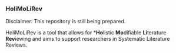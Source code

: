### HoliMoLiRev

Disclaimer: This repository is still being prepared.

HoliMoLiRev is a tool that allows for ***Ho**listic **Mo**difiable **Li**terature **Rev**iewing and aims to support researchers in Systematic Literature Reviews. 

